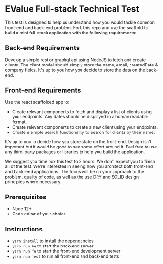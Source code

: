 # EValue Full-stack Technical Test

This test is designed to help us understand how you would tackle common front-end and back-end problem. Fork this repo and use the scaffold to build a mini full-stack application with the following requirements:

## Back-end Requirements

Develop a simple rest or graphql api using NodeJS to fetch and create clients. The client model should simply store the name, email, createdDate & company fields. It's up to you how you decide to store the data on the back-end.

## Front-end Requirements

Use the react scaffolded app to:

- Create relevant components to fetch and display a list of clients using your endpoints. Any dates should be displayed in a human readable format.
- Create relevant components to create a new client using your endpoints.
- Create a simple search functionality to search for clients by their name.

It's up to you to decide how you store state on the front-end. Design isn't important but it would be good to see some effort around it. Feel free to use any third-party packages or libraries to help you build the application.

We suggest you time box this test to 3 hours. We don't expect you to finish all of the test. We're interested in seeing how you architect both front-end and back-end applications. The focus will be on your approach to the problem, quality of code, as well as the use DRY and SOLID design principles where necessary.

## Prerequisites

- Node 12+
- Code editor of your choice

## Instructions

- `yarn install` to install the dependencies
- `yarn run be` to start the back-end server
- `yarn run fe` to start the front-end development server
- `yarn run test` to run all front-end and back-end tests
